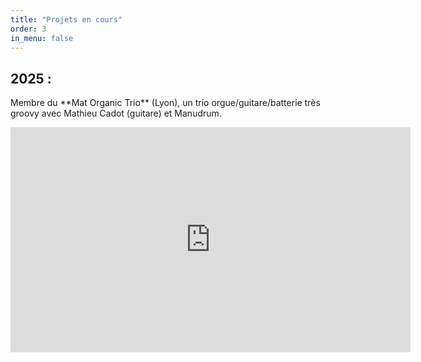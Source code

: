 ```yaml
---
title: "Projets en cours"
order: 3
in_menu: false
---
```

<div class="encart">
<h2>2025 :</h2>
<p>Membre du **Mat Organic Trio** (Lyon), un trio orgue/guitare/batterie très groovy avec Mathieu Cadot (guitare) et Manudrum.</p>
</div> 

<iframe width="640" height="360" src="https://www.youtube.com/embed/mdec5FI_5zw" title="Mat Organic Trio" frameborder="0" allow="accelerometer; autoplay; clipboard-write; encrypted-media; gyroscope; picture-in-picture; web-share" referrerpolicy="strict-origin-when-cross-origin" allowfullscreen></iframe> 